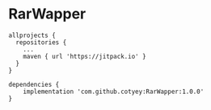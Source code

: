 # RarWapper

````
allprojects {
  repositories {
    ...
    maven { url 'https://jitpack.io' }
  }
}
````

````
dependencies {
    implementation 'com.github.cotyey:RarWapper:1.0.0'
}
````
